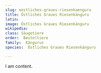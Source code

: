 ```yaml
---
slug: oestliches-graues-riesenkaenguru
title: Östliches Graues Riesenkänguru
latin:
image: Östliches Graues Riesenkänguru
wikipedia: 
class: Säugetiere
order:  Beuteltiere
family:  Kängurus
species:  Östliches Graues Riesenkänguru

---
```


I am content.
